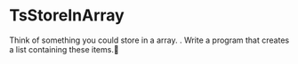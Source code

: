 # TsStoreInArray
Think of something you could store in a array. . Write a program that creates a list containing these items.🤔
